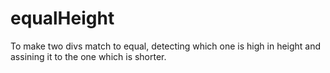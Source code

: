 equalHeight
===========

To make two divs match to equal, detecting which one is high in height and assining it to the one which is shorter.
